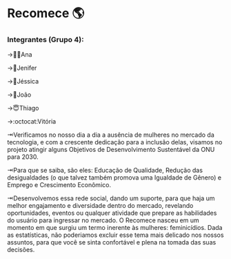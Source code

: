 <h1>
 Recomece 🌎</h1>
<h3>
Integrantes (Grupo 4): </h3>
<p>
→👱‍♀️Ana</p>
<p>
 →👸Jenifer</p>
<p>
→🐢Jéssica</p>
<p>
→👾João</p>
<p>
→😇Thiago</p>
<p>
 →:octocat:Vitória</p>
⇥Verificamos no nosso dia a dia a ausência de mulheres no mercado da tecnologia, e com a crescente dedicação para a inclusão delas, visamos no projeto atingir alguns Objetivos de Desenvolvimento Sustentável da ONU para 2030.

⇥Para que se saiba, são eles: Educação de Qualidade, Redução das desigualdades (o que talvez também promova uma Igualdade de Gênero) e Emprego e Crescimento Econômico.

⇥Desenvolvemos essa rede social, dando um suporte, para que haja um melhor engajamento e diversidade dentro do mercado, revelando oportunidades, eventos ou qualquer atividade que prepare as habilidades do usuário para ingressar no mercado. O Recomece nasceu em um momento em que surgiu um termo inerente às mulheres: feminicídios.
Dada as estatísticas, não poderiamos excluir esse tema mais delicado nos nossos assuntos, para que você se sinta confortável e plena na tomada das suas decisões.
